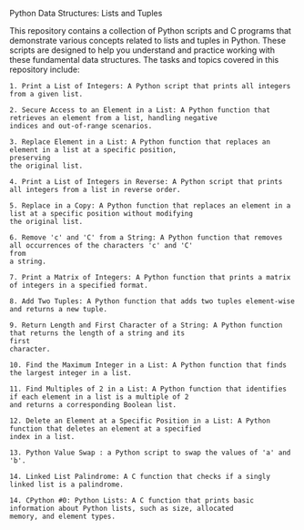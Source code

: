 Python Data Structures: Lists and Tuples

This repository contains a collection of Python scripts and C programs that demonstrate various concepts related to
lists and tuples in Python. These scripts are designed to help you understand and practice working with these
fundamental data structures. The tasks and topics covered in this repository include:

    1. Print a List of Integers: A Python script that prints all integers from a given list.

    2. Secure Access to an Element in a List: A Python function that retrieves an element from a list, handling negative
    indices and out-of-range scenarios.

    3. Replace Element in a List: A Python function that replaces an element in a list at a specific position,
    preserving
    the original list.

    4. Print a List of Integers in Reverse: A Python script that prints all integers from a list in reverse order.

    5. Replace in a Copy: A Python function that replaces an element in a list at a specific position without modifying
    the original list.

    6. Remove 'c' and 'C' from a String: A Python function that removes all occurrences of the characters 'c' and 'C'
    from
    a string.

    7. Print a Matrix of Integers: A Python function that prints a matrix of integers in a specified format.

    8. Add Two Tuples: A Python function that adds two tuples element-wise and returns a new tuple.

    9. Return Length and First Character of a String: A Python function that returns the length of a string and its
    first
    character.

    10. Find the Maximum Integer in a List: A Python function that finds the largest integer in a list.

    11. Find Multiples of 2 in a List: A Python function that identifies if each element in a list is a multiple of 2
    and returns a corresponding Boolean list.

    12. Delete an Element at a Specific Position in a List: A Python function that deletes an element at a specified
    index in a list.
    
    13. Python Value Swap : a Python script to swap the values of 'a' and 'b'.

    14. Linked List Palindrome: A C function that checks if a singly linked list is a palindrome.

    14. CPython #0: Python Lists: A C function that prints basic information about Python lists, such as size, allocated
    memory, and element types.
